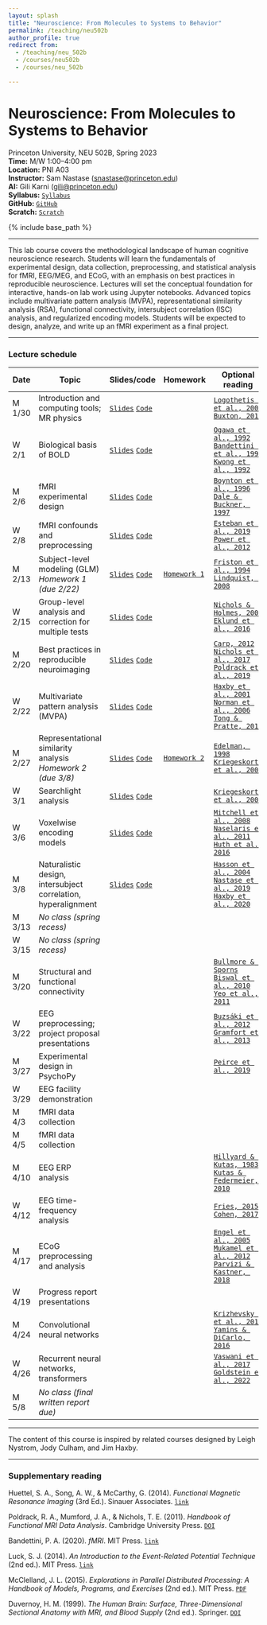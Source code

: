 ```yaml
---
layout: splash
title: "Neuroscience: From Molecules to Systems to Behavior"
permalink: /teaching/neu502b
author_profile: true
redirect from:
  - /teaching/neu_502b
  - /courses/neu502b
  - /courses/neu_502b

---
```

# Neuroscience: From Molecules to Systems to Behavior
Princeton University, NEU 502B, Spring 2023<br>
**Time:** M/W 1:00–4:00 pm<br>
**Location:** PNI A03<br>
**Instructor:** Sam Nastase ([snastase@princeton.edu](snastase@princeton.edu))<br>
**AI:** Gili Karni ([gili@princeton.edu](gili@princeton.edu))<br>
**Syllabus:** [`Syllabus`](https://docs.google.com/document/d/1JRjKDrGgjRPv-Fzc43NnibtK02tIoXBdEJIqEYeyLN0/edit?usp=sharing)<br>
**GitHub:** [`GitHub`](https://github.com/2023-NEU502b)<br>
**Scratch:** [`Scratch`](https://docs.google.com/document/d/1M1lTMpmpQ3u8yGUHTuNSHkBbMV1smjHTDjb3NFVkLew/edit?usp=sharing)

{% include base_path %}

---

This lab course covers the methodological landscape of human cognitive neuroscience research. Students will learn the fundamentals of experimental design, data collection, preprocessing, and statistical analysis for fMRI, EEG/MEG, and ECoG, with an emphasis on best practices in reproducible neuroscience. Lectures will set the conceptual foundation for interactive, hands-on lab work using Jupyter notebooks. Advanced topics include multivariate pattern analysis (MVPA), representational similarity analysis (RSA), functional connectivity, intersubject correlation (ISC) analysis, and regularized encoding models. Students will be expected to design, analyze, and write up an fMRI experiment as a final project.

---
### Lecture schedule

| Date | Topic | Slides/code | Homework | Optional reading |
| --- | --- | --- | --- | --- |
| M 1/30 | Introduction and computing tools; MR physics | [`Slides`](https://docs.google.com/presentation/d/1-z-MqUW27vwozxMoEQ8TCV6yht_TK1Bpu-JTmsORBoA/edit?usp=sharing) [`Code`](https://github.com/2023-NEU502B/neu502b-lab/blob/master/fmri-00/fmri-00-introduction.ipynb) | | [`Logothetis et al., 2001`](https://doi.org/10.1038/35084005) [`Buxton, 2013`](https://doi.org/10.1088/0034-4885/76/9/096601) |
| W 2/1 | Biological basis of BOLD | [`Slides`](https://docs.google.com/presentation/d/16vDMc79pclwT4rrTZZYsL904xbFy9BovE_Jvr0b6mwk/edit?usp=sharing) [`Code`](https://github.com/2023-NEU502B/neu502b-lab/blob/master/fmri-01/fmri-01-visualization.ipynb) | | [`Ogawa et al., 1992`](https://doi.org/10.1073/pnas.89.13.5951) [`Bandettini et al., 1992`](https://doi.org/10.1002/mrm.1910250220) [`Kwong et al., 1992`](https://doi.org/10.1073/pnas.89.12.5675) |
| M 2/6 | fMRI experimental design | [`Slides`](https://docs.google.com/presentation/d/1ezBwjRqTgxPCW60dQ6ZmTRDKlkIOWbuI_iO-FmB5e34/edit?usp=sharing) [`Code`](https://github.com/2023-NEU502B/neu502b-lab/blob/master/fmri-02/fmri-02-design.ipynb) | | [`Boynton et al., 1996`](https://doi.org/10.1523/JNEUROSCI.16-13-04207.1996) [`Dale & Buckner, 1997`](https://doi.org/10.1002/(SICI)1097-0193(1997)5:5%3C329::AID-HBM1%3E3.0.CO;2-5) |
| W 2/8 | fMRI confounds and preprocessing | [`Slides`](https://docs.google.com/presentation/d/1UrtcxPKfP_MyUkQFCcBmRHH2H4RyRoS5FjGCgszGS2k/edit?usp=sharing) [`Code`](https://github.com/2023-NEU502B/neu502b-lab/blob/master/fmri-03/fmri-03-preprocessing.ipynb) | | [`Esteban et al., 2019`](https://doi.org/10.1038/s41592-018-0235-4) [`Power et al., 2012`](https://doi.org/10.1016/j.neuroimage.2011.10.018) |
| M 2/13 | Subject-level modeling (GLM)<br>_Homework 1 (due 2/22)_ | [`Slides`](https://docs.google.com/presentation/d/1202a-QWDFQ6LSnYsVLykpJ2O16A4LwnNoAs9nAWzTTM/edit?usp=sharing) [`Code`](https://github.com/2023-NEU502B/neu502b-lab/blob/master/fmri-04/fmri-04-glm.ipynb) | [`Homework 1`](https://github.com/2023-NEU502B/neu502b-lab/blob/master/homework/homework-1.ipynb) | [`Friston et al., 1994`](https://doi.org/10.1002/hbm.460020402) [`Lindquist, 2008`](https://doi.org/10.1214/09-STS282) |
| W 2/15 | Group-level analysis and correction for multiple tests | [`Slides`](https://docs.google.com/presentation/d/1j8FfJ9nYZdqNgPujfvPQSJd49AsZaGGv1-xgGIm8ai0/edit?usp=sharing) [`Code`](https://github.com/2023-NEU502B/neu502b-lab/blob/master/fmri-05/fmri-05-group.ipynb) | | [`Nichols & Holmes, 2002`](https://doi.org/10.1002/hbm.1058) [`Eklund et al., 2016`](https://doi.org/10.1073/pnas.1602413113) |
| M 2/20 | Best practices in reproducible neuroimaging | [`Slides`](https://docs.google.com/presentation/d/1twohz2ASBGAHiL6Gm40QCpmIqwwc-Sv3WxUccvQCv5Q/edit?usp=sharing) [`Code`](https://docs.google.com/document/d/1e2EOzLgoWBtczbPj2GmIhWViEHTuIXAyvK-1LsPb-D4/edit?usp=sharing) | | [`Carp, 2012`](https://doi.org/10.1016/j.neuroimage.2012.07.004) [`Nichols et al., 2017`](https://doi.org/10.1038/nn.4500) [`Poldrack et al., 2019`](https://doi.org/10.1038/nrn.2016.167) |
| W 2/22 | Multivariate pattern analysis (MVPA) | [`Slides`](https://docs.google.com/presentation/d/1_BjJRgrtiWmdYMjb57YusPXah2q6aMb4lVp2m70tAzQ/edit?usp=sharing) [`Code`](https://github.com/2023-NEU502B/neu502b-lab/blob/master/comp-00/comp-00-mvpa.ipynb) | | [`Haxby et al., 2001`](https://doi.org/10.1126/science.1063736) [`Norman et al., 2006`](https://doi.org/10.1016/j.tics.2006.07.005) [`Tong & Pratte, 2012`](https://doi.org/10.1146/annurev-psych-120710-100412) |
| M 2/27 | Representational similarity analysis<br>_Homework 2 (due 3/8)_ | [`Slides`](https://docs.google.com/presentation/d/1ks_cn-s1qK-nw6_LTxBo3M3azdcdealQG9ofoeMNI68/edit?usp=sharing) [`Code`](https://github.com/2023-NEU502B/neu502b-lab/blob/master/comp-01/comp-01-rsa.ipynb) | [`Homework 2`](https://github.com/2023-NEU502B/neu502b-lab/blob/master/homework/homework-2.ipynb) | [`Edelman, 1998`](https://doi.org/10.1017/S0140525X98001253) [`Kriegeskorte et al., 2008`](https://doi.org/10.3389/neuro.06.004.2008) |
| W 3/1 | Searchlight analysis | [`Slides`](https://docs.google.com/presentation/d/1Fh0gdj_b65p3KcVviJyup-ewajzV4oPSLhyncln9LEM/edit?usp=sharing) [`Code`](https://github.com/2023-NEU502B/neu502b-lab/blob/master/comp-02/comp-02-searchlight.ipynb) | | [`Kriegeskorte et al., 2006`](https://doi.org/10.1073/pnas.0600244103) |
| W 3/6 | Voxelwise encoding models | [`Slides`](https://docs.google.com/presentation/d/1hb0XHSGrb2RvTLw_59TLU-RQwZFzZ6DarjSl9NJQKfw/edit?usp=sharing) [`Code`](https://github.com/2023-NEU502B/neu502b-lab/blob/master/comp-03/comp-03-encoding.ipynb) | | [`Mitchell et al., 2008`](https://doi.org/10.1126/science.1152876) [`Naselaris et al., 2011`](https://doi.org/10.1016/j.neuroimage.2010.07.073) [`Huth et al., 2016`](https://doi.org/10.1038/nature17637) |
| M 3/8 | Naturalistic design, intersubject correlation, hyperalignment | [`Slides`](https://docs.google.com/presentation/d/1r-nq0oTEOyE9Psg4v9kazrTv-aKV-lPfsT0nhRsjuNw/edit?usp=sharing) [`Code`](https://github.com/2023-NEU502B/neu502b-lab/tree/master/comp-04) | | [`Hasson et al., 2004`](https://doi.org/10.1126/science.1089506) [`Nastase et al., 2019`](https://doi.org/10.1093/scan/nsz037) [`Haxby et al., 2020`](https://doi.org/10.7554/eLife.56601) |
| M 3/13 | _No class (spring recess)_ | | | |
| W 3/15 | _No class (spring recess)_ | | | |
| M 3/20 | Structural and functional connectivity | | | [`Bullmore & Sporns`](https://doi.org/10.1038/nrn2575) [`Biswal et al., 2010`](https://doi.org/10.1073/pnas.0911855107) [`Yeo et al., 2011`](https://doi.org/10.1152/jn.00338.2011) |
| W 3/22 | EEG preprocessing; project proposal presentations | | | [`Buzsáki et al., 2012`](https://doi.org/10.1038/nrn3241) [`Gramfort et al., 2013`](https://doi.org/10.3389/fnins.2013.00267) |
| M 3/27 | Experimental design in PsychoPy | | | [`Peirce et al., 2019`](https://doi.org/10.3758/s13428-018-01193-y) |
| W 3/29 | EEG facility demonstration | | | |
| M 4/3 | fMRI data collection | | | |
| M 4/5 | fMRI data collection | | | |
| M 4/10 | EEG ERP analysis | | | [`Hillyard & Kutas, 1983`](https://doi.org/10.1146/annurev.ps.34.020183.000341) [`Kutas & Federmeier, 2010`](https://doi.org/10.1146/annurev.psych.093008.131123) |
| W 4/12  | EEG time-frequency analysis | | | [`Fries, 2015`](https://doi.org/10.1016/j.neuron.2015.09.034) [`Cohen, 2017`](https://doi.org/10.1016/j.tins.2017.02.004) |
| M 4/17 | ECoG preprocessing and analysis | | | [`Engel et al., 2005`](https://doi.org/10.1038/nrn1585) [`Mukamel et al., 2012`](https://doi.org/10.1146/annurev-psych-120709-145401) [`Parvizi & Kastner, 2018`](https://doi.org/10.1038/s41593-018-0108-2) |
| W 4/19 | Progress report presentations | | | |
| M 4/24 | Convolutional neural networks | | | [`Krizhevsky et al., 2012`](https://proceedings.neurips.cc/paper/2012/file/c399862d3b9d6b76c8436e924a68c45b-Paper.pdf) [`Yamins & DiCarlo, 2016`](https://doi.org/10.1038/nn.4244) |
| W 4/26 | Recurrent neural networks, transformers | | | [`Vaswani et al., 2017`](https://proceedings.neurips.cc/paper/2017/file/3f5ee243547dee91fbd053c1c4a845aa-Paper.pdf) [`Goldstein et al., 2022`](https://doi.org/10.1038/s41593-022-01026-4) |
| M 5/8 | _No class (final written report due)_

---

The content of this course is inspired by related courses designed by Leigh Nystrom, Jody Culham, and Jim Haxby.

---

### Supplementary reading

Huettel, S. A., Song, A. W., & McCarthy, G. (2014). _Functional Magnetic Resonance Imaging_ (3rd Ed.). Sinauer Associates. [`link`](https://global.oup.com/academic/product/functional-magnetic-resonance-imaging-9780878936274)

Poldrack, R. A., Mumford, J. A., & Nichols, T. E. (2011). _Handbook of Functional MRI Data Analysis_. Cambridge University Press. [`DOI`](https://doi.org/10.1017/CBO9780511895029)

Bandettini, P. A. (2020). _fMRI_. MIT Press. [`link`](https://mitpress.mit.edu/9780262538039/fmri/)

Luck, S. J. (2014). _An Introduction to the Event-Related Potential Technique_ (2nd ed.). MIT Press. [`link`](https://mitpress.mit.edu/9780262621960/an-introduction-to-the-event-related-potential-technique/)

McClelland, J. L. (2015). _Explorations in Parallel Distributed Processing: A Handbook of Models, Programs, and Exercises_ (2nd ed.). MIT Press. [`PDF`](https://web.stanford.edu/group/pdplab/pdphandbook/handbook.pdf)

Duvernoy, H. M. (1999). _The Human Brain: Surface, Three-Dimensional Sectional Anatomy with MRI, and Blood Supply_ (2nd ed.). Springer. [`DOI`](https://doi.org/10.1007/978-3-7091-6792-2)

